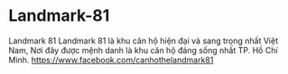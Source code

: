 # Landmark-81
Landmark 81
Landmark 81 là khu căn hộ hiện đại và sang trọng nhất Việt Nam, Nơi đây được mệnh danh là khu căn hộ đáng sống nhất TP. Hồ Chí Minh.
https://www.facebook.com/canhothelandmark81
